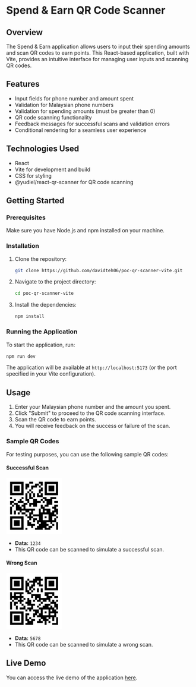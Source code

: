 # Spend & Earn QR Code Scanner

## Overview

The Spend & Earn application allows users to input their spending amounts and scan QR codes to earn points. This React-based application, built with Vite, provides an intuitive interface for managing user inputs and scanning QR codes.

## Features

- Input fields for phone number and amount spent
- Validation for Malaysian phone numbers
- Validation for spending amounts (must be greater than 0)
- QR code scanning functionality
- Feedback messages for successful scans and validation errors
- Conditional rendering for a seamless user experience

## Technologies Used

- React
- Vite for development and build
- CSS for styling
- @yudiel/react-qr-scanner for QR code scanning

## Getting Started

### Prerequisites

Make sure you have Node.js and npm installed on your machine.

### Installation

1. Clone the repository:
   ```bash
   git clone https://github.com/davidteh06/poc-qr-scanner-vite.git
   ```
2. Navigate to the project directory:
   ```bash
   cd poc-qr-scanner-vite
   ```
3. Install the dependencies:
   ```bash
   npm install
   ```

### Running the Application

To start the application, run:

```bash
npm run dev
```

The application will be available at `http://localhost:5173` (or the port specified in your Vite configuration).

## Usage

1. Enter your Malaysian phone number and the amount you spent.
2. Click "Submit" to proceed to the QR code scanning interface.
3. Scan the QR code to earn points.
4. You will receive feedback on the success or failure of the scan.

### Sample QR Codes

For testing purposes, you can use the following sample QR codes:

#### Successful Scan

<img src="./src/assets/qr-1234.png" alt="Sample QR Code (1234)" width="150" />

- **Data:** `1234`
- This QR code can be scanned to simulate a successful scan.

#### Wrong Scan

<img src="./src/assets/qr-5678.png" alt="Sample QR Code (5678)" width="150" />

- **Data:** `5678`
- This QR code can be scanned to simulate a wrong scan.

## Live Demo

You can access the live demo of the application [here](https://davidteh06.github.io/poc-qr-scanner-vite).
